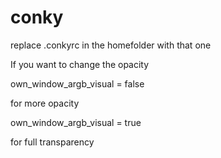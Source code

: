 # conky
replace .conkyrc in the homefolder with that one

If you want to change the opacity


own_window_argb_visual = false

for more opacity


own_window_argb_visual = true 

for full transparency 

